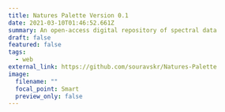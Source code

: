 ```yaml
---
title: Natures Palette Version 0.1
date: 2021-03-10T01:46:52.661Z
summary: An open-access digital repository of spectral data
draft: false
featured: false
tags:
  - web
external_link: https://github.com/souravskr/Natures-Palette
image:
  filename: ""
  focal_point: Smart
  preview_only: false
---
```

